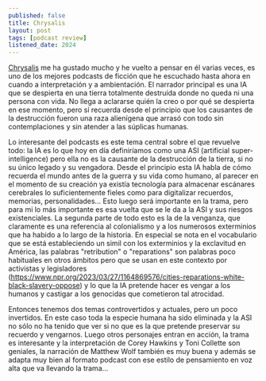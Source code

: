 ```yaml
---
published: false
title: Chrysalis
layout: post
tags: [podcast review]
listened_date: 2024
---
```


[Chrysalis](https://www.youtube.com/watch?v=aA3OkBvESTI) me ha gustado mucho y he vuelto a pensar en él varias veces, es uno de los mejores podcasts de ficción que he escuchado hasta ahora en cuando a interpretación y a ambientación. El narrador principal es una IA que se despierta en una tierra totalmente destruída donde no queda ni una persona con vida. No llega a aclararse quién la creo o por qué se despierta en ese momento, pero sí recuerda desde el principio que los causantes de la destrucción fueron una raza alienígena que arrasó con todo sin contemplaciones y sin atender a las súplicas humanas.

Lo interesante del podcasts es este tema central sobre el que revuelve todo: la IA es lo que hoy en día definiríamos como una ASI (artificial super-intelligence) pero ella no es la causante de la destrucción de la tierra, si no su único legado y su vengadora. Desde el principio esta IA habla de cómo recuerda el mundo antes de la guerra y su vida como humano, al parecer en el momento de su creación ya existía tecnología para almacenar escánares cerebrales lo suficientemente fieles como para digitalizar recuerdos, memorias, personalidades... Esto luego será importante en la trama, pero para mi lo más importante es esa vuelta que se le da a la ASI y sus riesgos existenciales. La segunda parte de todo esto es la de la venganza, que claramente es una referencia al colonialismo y a los numerosos exterminios que ha habido a lo largo de la historia. En especial se nota en el vocabulario que se está estableciendo un simil con los exterminios y la exclavitud en América, las palabras "retribution" o "reparations" son palabras poco habituales en otros ámbitos pero que se usan en este contexto por activistas y legisladores (https://www.npr.org/2023/03/27/1164869576/cities-reparations-white-black-slavery-oppose) y lo que la IA pretende hacer es vengar a los humanos y castigar a los genocidas que cometieron tal atrocidad.

Entonces tenemos dos temas controvertidos y actuales, pero un poco invertidos. En este caso toda la especie humana ha sido eliminada y la ASI no sólo no ha tenido que ver si no que es la que pretende preservar su recuerdo y vengarnos. Luego otros personajes entran en acción, la trama es interesante y la interpretación de Corey Hawkins y Toni Collette son geniales, la narración de Matthew Wolf también es muy buena y además se adapta muy bien al formato podcast con ese estilo de pensamiento en voz alta que va llevando la trama...
